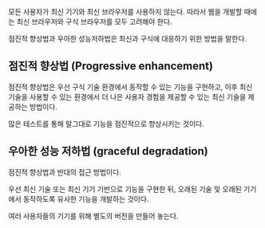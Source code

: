 모든 사용자가 최신 기기와 최신 브라우저를 사용하지 않는다. 따라서 웹을 개발할 때에는 최신 브라우저와 구식 브라우저를 모두 고려해야 한다.

점진적 향상법과 우아한 성능저하법은 최신과 구식에 대응하기 위한 방법을 말한다. 


## 점진적 향상법 (Progressive enhancement)

점진적 향상법은 우선 구식 기술 환경에서 동작할 수 있는 기능을 구현하고, 이후 최신 기술을 사용할 수 있는 환경에서 더 나은 사용자 경험을 제공할 수 있는 최신 기술을 제공하는 방법이다.

많은 테스트를 통해 말그대로 기능을 점진적으로 향상시키는 것이다.


## 우아한 성능 저하법 (graceful degradation)

점진적 향상법과 반대의 접근 방법이다.

우선 최신 기술 또는 최신 기기 기반으로 기능을 구현한 뒤, 오래된 기술 및 오래된 기기에서 동작하도록 유사한 기능을 개발하는 것이다.

여러 사용자들의 기기를 위해 별도의 버전을 만들어 놓는다.
